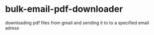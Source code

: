 # bulk-email-pdf-downloader
downloading pdf files from gmail and sending it to to a specified email adress

